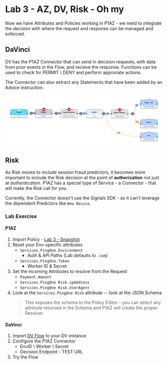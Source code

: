 # Lab 3 - AZ, DV, Risk - Oh my

Now we have Attributes and Policies working in P1AZ - we need to integrate the decision with where the request and response can be managed and enforced.

## DaVinci

DV has the P1AZ Connector that can send in decision requests, with data from prior events in the Flow, and recieve the response. Functions can be used to check for PERMIT \ DENY and perform approriate actions.

The Connector can also extract any Statements that have been added by an Advice instruction.

![Image of DaVinci Flow](/davinci/DaVinciFlow.png)

## Risk

As Risk moves to include session fraud predictors, it becomes more important to include the Risk decision at the point of **authorization** not just at *authentication*. P1AZ has a special type of Service - a Connector - that will make the Risk call for you.

Currently, the Connector doesn't use the Signals SDK - so it can't leverage the dependent Predictors like `New Device`.

### Lab Exercise

#### P1AZ

1. Import Policy - [Lab 3 - Snapshot](./SKO2023-Lab3.snapshot)
2. Reset your Env-specific attributes
    * `Services.PingOne.Environment`
        * Auth & API Paths (Lab defaults to `.com`)
    * `Services.PingOne.Token`
        * Worker ID & Secret
3. Set the incoming Attributes to resolve from the Request
    * `Payment.Amount`
    * `Services.PingOne Risk.ipAddress`
    * `Services.PingOne Risk.UserAgent`
4. Look at the `Services.PingOne Risk` attribute -- look at the JSON Schema
    >This exposes the schema to the Policy Editor - you can select any attribute returned in the Schema and P1AZ will create the proper Resolver

#### DaVinci

1. Import [DV Flow](../davinci/SKO2023_-%20P1AZ%20Payment%20Authorization_Export_2023-01-13T14_11_27.490Z.json) to your DV instance
2. Configure the P1AZ Connector
    * EnvID \ Worker \ Secret
    * Decision Endpoint - TEST URL
3. Try the Flow
